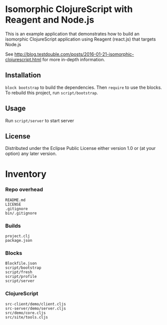 # Isomorphic ClojureScript with Reagent and Node.js

This is an example application that demonstrates how to build an
isomorphic ClojureScript application using Reagent (react.js) that
targets Node.js

See
http://blog.testdouble.com/posts/2016-01-21-isomorphic-clojurescript.html
for more in-depth information.

## Installation

`block bootstrap` to build the dependencies.  Then `require` to use the
blocks.  To rebuild this project, run `script/bootstrap`.

## Usage

Run `script/server` to start server

## License

Distributed under the Eclipse Public License either version 1.0 or (at
your option) any later version.

# Inventory

### Repo overhead

    README.md
    LICENSE
    .gitignore
    bin/.gitignore

### Builds

    project.clj
    package.json

### Blocks

    Blockfile.json
    script/bootstrap
    script/fresh
    script/profile
    script/server

### ClojureScript

    src-client/demo/client.cljs
    src-server/demo/server.cljs
    src/demo/core.cljs
    src/site/tools.cljs
